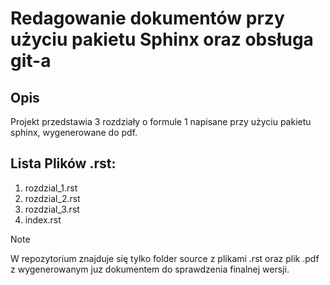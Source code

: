 #  Redagowanie dokumentów przy użyciu pakietu Sphinx oraz obsługa git-a

## Opis

Projekt przedstawia 3 rozdziały o formule 1 napisane przy użyciu pakietu sphinx, wygenerowane do pdf. 

## Lista Plików .rst:

1. rozdzial_1.rst
1. rozdzial_2.rst
1. rozdzial_3.rst
1. index.rst  

> [!NOTE]
> W repozytorium znajduje się tylko folder source z plikami .rst oraz plik .pdf z wygenerowanym juz dokumentem do sprawdzenia finalnej wersji. 

